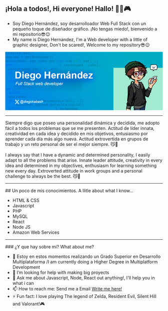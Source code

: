 ## ¡Hola a todos!, Hi everyone! Hallo!  👨‍💻🎮

- Soy Diego Hernández, soy desarrolloador Web Full Stack con un pequeño toque de diseñador gráfico. ¡No tengas miedo!, bienvenido a mi repositorio😎😉
- My name is Diego Hernandez, I'm a Web developer with a little of graphic designer, Don't be scared!, Welcome to my repository😎😉 

![imagen acerca de mi](banner.jpg "Banner de un poco sobre mi")

<hr/>
Siempre digo que poseo una personalidad dinámica y decidida, me adopto fácil a todos los problemas que se me presenten. Actitud de líder innata, creatividad en cada idea y decidido en mis objetivos, entusiasmo por aprender cada día más algo nueva. Actitud extrovertida en grupos de trabajo y un reto personal de ser el mejor siempre. 😼👊
<br/><br/>
I always say that I have a dynamic and determined personality, I easily adapt to all the problems that arise. Innate leader attitude, creativity in every idea and determined in my objectives, enthusiasm for learning something new every day. Extroverted attitude in work groups and a personal challenge to always be the best. 😼👊

<hr/>
## Un poco de mis conocimientos. A llitle about what I know...

- HTML & CSS
- Javascript
- PHP
- MySQL
- React
- Node JS
- Amazon Web Services

<hr/>
### ¿Y que hay sobre mi? What about me?

- 🔭 Estoy en estos momentos realizando un Grado Superior en Desarrollo Multiplataforma /I  am currently doing a Higher Degree in Multiplatform Development
- 🤔 I’m looking for help with making big proyects 
- 💬 Ask me about Javascript, Node, React out anything!, I'll help you in what i can
- 📫 How to reach me: Send me a Email [Write me here!](mailto:diegohs1503@gmail.com)
- ⚡ Fun fact: I love playing The legend of Zelda, Resident Evil, Silent Hill and Valorant!🎮
  
